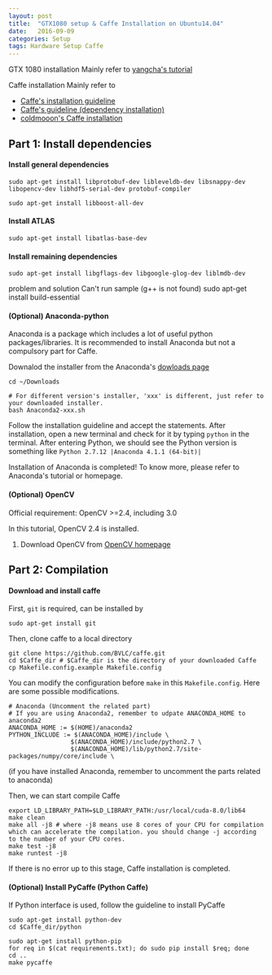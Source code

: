 ```yaml
---
layout: post
title:  "GTX1080 setup & Caffe Installation on Ubuntu14.04"
date:   2016-09-09
categories: Setup
tags: Hardware Setup Caffe
---
```


GTX 1080 installation
Mainly refer to [yangcha's tutorial](yangcha.github.io/GTX-1080)

Caffe installation
Mainly refer to 

* [Caffe's installation guideline](http://caffe.berkeleyvision.org/installation.html)
* [Caffe's guideline (dependency installation)](http://caffe.berkeleyvision.org/install_apt.html)
* [coldmooon's Caffe installation](http://coldmooon.github.io/2015/08/03/caffe_install/)

## Part 1: Install dependencies
#### Install general dependencies
```
sudo apt-get install libprotobuf-dev libleveldb-dev libsnappy-dev libopencv-dev libhdf5-serial-dev protobuf-compiler

sudo apt-get install libboost-all-dev
```

#### Install ATLAS
    sudo apt-get install libatlas-base-dev


#### Install remaining dependencies
    sudo apt-get install libgflags-dev libgoogle-glog-dev liblmdb-dev

problem and solution
Can't run sample (g++ is not found)
sudo apt-get install build-essential

#### (Optional) Anaconda-python
Anaconda is a package which includes a lot of useful python packages/libraries.
It is recommended to install Anaconda but not a compulsory part for Caffe.

Downalod the installer from the Anaconda's [dowloads page](https://www.continuum.io/downloads#linux)

```
cd ~/Downloads

# For different version's installer, 'xxx' is different, just refer to your downloaded installer.
bash Anaconda2-xxx.sh 
```

Follow the installation guideline and accept the statements.
After installation, open a new terminal and check for it by typing `python` in the terminal.
After entering Python, we should see the Python version is something like `Python 2.7.12 |Anaconda 4.1.1 (64-bit)|`

Installation of Anaconda is completed! To know more, please refer to Anaconda's tutorial or homepage.

#### (Optional) OpenCV
Official requirement: OpenCV >=2.4, including 3.0

In this tutorial, OpenCV 2.4 is installed.

1. Download OpenCV from [OpenCV homepage](http://opencv.org/downloads.html)

## Part 2: Compilation
#### Download and install caffe
First, `git` is required, can be installed by    

    sudo apt-get install git

Then, clone caffe to a local directory
```
git clone https://github.com/BVLC/caffe.git
cd $Caffe_dir # $Caffe_dir is the directory of your downloaded Caffe
cp Makefile.config.example Makefile.config
```

You can modify the configuration before `make` in this `Makefile.config`. Here are some possible modifications.
```
# Anaconda (Uncomment the related part)
# If you are using Anaconda2, remember to udpate ANACONDA_HOME to anaconda2
ANACONDA_HOME := $(HOME)/anaconda2
PYTHON_INCLUDE := $(ANACONDA_HOME)/include \
                 $(ANACONDA_HOME)/include/python2.7 \
                 $(ANACONDA_HOME)/lib/python2.7/site-packages/numpy/core/include \

```
(if you have installed Anaconda, remember to uncomment the parts related to anaconda)

Then, we can start compile Caffe
```
export LD_LIBRARY_PATH=$LD_LIBRARY_PATH:/usr/local/cuda-8.0/lib64
make clean
make all -j8 # where -j8 means use 8 cores of your CPU for compilation which can accelerate the compilation. you should change -j according to the number of your CPU cores. 
make test -j8
make runtest -j8
```
If there is no error up to this stage, Caffe installation is completed.

#### (Optional) Install PyCaffe (Python Caffe)
If Python interface is used, follow the guideline to install PyCaffe
```
sudo apt-get install python-dev
cd $Caffe_dir/python

sudo apt-get install python-pip
for req in $(cat requirements.txt); do sudo pip install $req; done
cd ..
make pycaffe
```
   